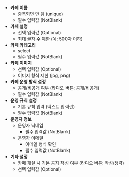- **카페 이름**
    - 중복되면 안 됨 (unique)
    - 필수 입력값 (NotBlank)
- **카페 설명**
    - 선택 입력값 (Optional)
    - 최대 글자 수 제한 (예: 500자 이하)
- **카페 카테고리**
    - select 
    - 필수 입력값 (NotBlank)
- **카페 이미지**
    - 선택 입력값 (Optional)
    - 이미지 형식 제한 (jpg, png)
- **카페 운영 방식 설정**
    - 공개/비공개 여부 (라디오 버튼: 공개/비공개)
    - 필수 입력값 (NotBlank)
- **운영 규칙 설정**
    - 기본 규칙 입력 (텍스트 입력란)
    - 필수 입력값 (NotBlank)
- **운영자 정보**
    - 운영자 닉네임
        - 필수 입력값 (NotBlank)
    - 운영자 이메일
        - 이메일 형식 확인
        - 필수 입력값 (NotBlank)
- **기타 설정**
    - 카페 개설 시 기본 공지 작성 여부 (라디오 버튼: 작성/생략)
    - 선택 입력값 (Optional)